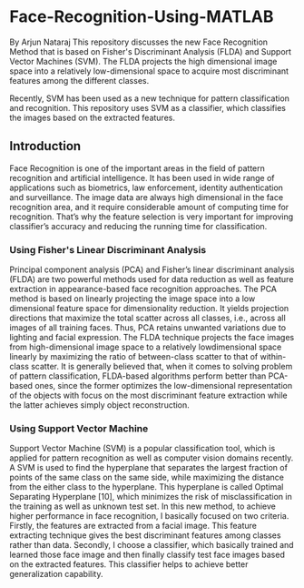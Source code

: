 # Face-Recognition-Using-MATLAB

By Arjun Nataraj
This repository discusses the new Face Recognition Method that is based on Fisher's Discriminant Analysis (FLDA) and Support Vector Machines (SVM). The FLDA projects the high dimensional image space into a relatively low-dimensional space to acquire most discriminant features among the different classes.

Recently, SVM has been used as a new technique for pattern classification and recognition. This repository uses SVM as a classifier, which classifies the images based on the extracted features.

## Introduction

Face Recognition is one of the important areas in the field of pattern recognition and artificial intelligence. It has been used in wide range of applications such as biometrics, law enforcement, identity authentication and surveillance. The image data are always high dimensional in the face recognition area, and it require considerable amount of computing time for recognition. That’s why the feature selection is very important for improving classifier’s accuracy and reducing the running time for classification.

### Using Fisher's Linear Discriminant Analysis

Principal component analysis (PCA) and Fisher’s linear discriminant analysis (FLDA) are two powerful methods used for data reduction as well as feature extraction in appearance-based face recognition approaches. The PCA method is based on linearly projecting the image space into a low dimensional feature space for dimensionality reduction. It yields projection directions that maximize the total scatter across all classes, i.e., across all images of all training faces. Thus, PCA retains unwanted variations due to lighting and facial expression. The FLDA technique projects the face images from high-dimensional image space to a relatively lowdimensional space linearly by maximizing the ratio of between-class scatter to that of within-class scatter. It is generally believed that, when it comes to solving problem of pattern classification, FLDA-based algorithms perform better than PCA-based ones, since the former optimizes the low-dimensional representation of the objects with focus on the most discriminant feature extraction while the latter achieves simply object reconstruction.

### Using Support Vector Machine

Support Vector Machine (SVM) is a popular classification tool, which is applied for pattern recognition as well as computer vision domains recently. A SVM is used to find the hyperplane that separates the largest fraction of points of the same class on the same side, while maximizing the distance from the either class to the hyperplane. This hyperplane is called Optimal Separating Hyperplane [10], which minimizes the risk of misclassification in the training as well as unknown test set. In this new method, to achieve higher performance in face recognition, I basically focused on two criteria. Firstly, the features are extracted from a facial image. This feature extracting technique gives the best discriminant features among classes rather
than data. Secondly, I choose a classifier, which basically trained and learned those face image and then finally classify test face images based on the extracted features. This classifier helps to achieve better generalization capability.
